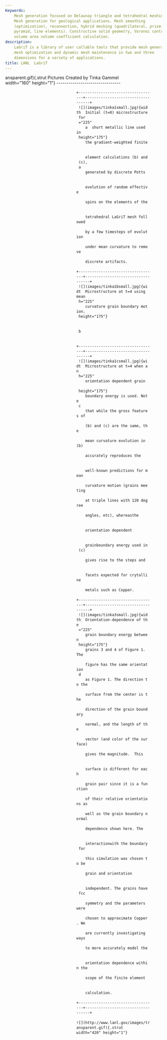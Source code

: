 ```yaml
---
Keywords: 
    Mesh generation focused on Delaunay triangle and tetrahedral meshing.
    Mesh generation for geological applications. Mesh smoothing
    (optimization), reconnection, hybrid meshing (quadrilateral, prism,
    pyramid, line elements). Constructive solid geometry, Voronoi control
    volume area volume coefficient calculation.
description: 
    LaGriT is a library of user callable tools that provide mesh generation,
    mesh optimization and dynamic mesh maintenance in two and three
    dimensions for a variety of applications.
title: LANL  LaGriT 
---
```





 ansparent.gif){.strut              Pictures Created by Tinka Gammel  
 width="160" height="1"}            --------------------------------  

                                    +-------------------------------- 
                                    ---+----------------------------- 
                                    ------+                           
                                     ![](images/tinka1small.jpg){wid 
                                    th  Initial (t=0) microstructure 
                                     for                             
                                     ="225"                          
                                        a  short metallic line used  
                                    in                               
                                     height="175"}                   
                                        the gradient-weighted finite 


                                        element calculations (b) and 
                                     (c),                            
                                     a                               
                                        generated by discrete Potts  


                                        evolution of random effectiv 
                                    e                                

                                        spins on the elements of the 


                                        tetrahedral LaGriT mesh foll 
                                    owed                             

                                        by a few timesteps of evolut 
                                    ion                              

                                        under mean curvature to remo 
                                    ve                               

                                        discrete artifacts.          

                                    +-------------------------------- 
                                    ---+----------------------------- 
                                    ------+                           
                                     ![](images/tinka1bsmall.jpg){wi 
                                    dt  Microstructure at t=4 using  
                                    mean                             
                                     h="225"                         
                                        curvature grain boundary mot 
                                    ion.                             
                                     height="175"}                   


                                     b                               


                                    +-------------------------------- 
                                    ---+----------------------------- 
                                    ------+                           
                                     ![](images/tinka1csmall.jpg){wi 
                                    dt  Microstructure at t=4 when a 
                                    n                                
                                     h="225"                         
                                        orientation dependent grain  

                                     height="175"}                   
                                        boundary energy is used. Not 
                                    e                                
                                     c                               
                                        that while the gross feature 
                                    s of                             

                                        (b) and (c) are the same, th 
                                    e                                

                                        mean curvature evolution in  
                                    (b)                              

                                        accurately reproduces the    


                                        well-known predictions for m 
                                    ean                              

                                        curvature motion (grains mee 
                                    ting                             

                                        at triple lines with 120 deg 
                                    ree                              

                                        angles, etc), whereasthe     


                                        orientation dependent        


                                        grainboundary energy used in 
                                     (c)                             

                                        gives rise to the steps and  


                                        facets expected for crytalli 
                                    ne                               

                                        metals such as Copper.       

                                    +-------------------------------- 
                                    ---+----------------------------- 
                                    ------+                           
                                     ![](images/tinka3small.jpg){wid 
                                    th  Orientation-dependence of th 
                                    e                                
                                     ="225"                          
                                        grain boundary energy betwee 
                                    n                                
                                     height="175"}                   
                                        grains 3 and 4 of Figure 1.  
                                    The                              

                                        figure has the same orientat 
                                    ion                              
                                     d                               
                                        as Figure 1. The direction t 
                                    o the                            

                                        surface from the center is t 
                                    he                               

                                        direction of the grain bound 
                                    ary                              

                                        normal, and the length of th 
                                    e                                

                                        vector (and color of the sur 
                                    face)                            

                                        gives the magnitude.  This   


                                        surface is different for eac 
                                    h                                

                                        grain pair since it is a fun 
                                    ction                            

                                        of their relative orientatio 
                                    ns as                            

                                        well as the grain boundary n 
                                    ormal                            

                                        dependence shown here. The   


                                        interactionwith the boundary 
                                     for                             

                                        this simulation was chosen t 
                                    o be                             

                                        grain and orientation        


                                        independent. The grains have 
                                     fcc                             

                                        symmetry and the parameters  
                                    were                             

                                        chosen to approximate Copper 
                                    . We                             

                                        are currently investigating  
                                    ways                             

                                        to more accurately model the 


                                        orientation dependence withi 
                                    n the                            

                                        scope of the finite element  


                                        calculation.                 

                                    +-------------------------------- 
                                    ---+----------------------------- 
                                    ------+                           

                                    ![](http://www.lanl.gov/images/tr 
                                    ansparent.gif){.strut             
                                    width="420" height="1"}           



